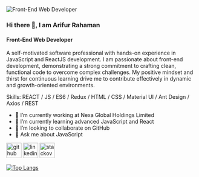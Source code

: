 ![Front-End Web Developer](https://media.licdn.com/dms/image/D5616AQFzD4HkBSzp2g/profile-displaybackgroundimage-shrink_350_1400/0/1690901297332?e=1696464000&v=beta&t=9NzHwuK52ABbyimocWnHwreXH4zGMJgmFqDuJAOELG0)
### Hi there 👋, I am Arifur Rahaman
#### Front-End Web Developer

A self-motivated software professional with hands-on experience in JavaScript and ReactJS development. I am
passionate about front-end development, demonstrating a strong commitment to crafting clean, functional code to overcome
complex challenges. My positive mindset and thirst for continuous learning drive me to contribute effectively in dynamic and
growth-oriented environments.

Skills: REACT / JS / ES6 / Redux / HTML / CSS / Material UI / Ant Design / Axios / REST

- 🔭 I’m currently working at Nexa Global Holdings Limited 
- 🌱 I’m currently learning advanced JavaScript and React 
- 👯 I’m looking to collaborate on GitHub 
- 💬 Ask me about JavaScript 


[<img src='https://cdn.jsdelivr.net/npm/simple-icons@3.0.1/icons/github.svg' alt='github' height='40'>](https://github.com/Arifur-Rahaman)  [<img src='https://cdn.jsdelivr.net/npm/simple-icons@3.0.1/icons/linkedin.svg' alt='linkedin' height='40'>](https://www.linkedin.com/in/arifur-rahaman-ars/)  [<img src='https://cdn.jsdelivr.net/npm/simple-icons@3.0.1/icons/stackoverflow.svg' alt='stackoverflow' height='40'>](https://stackoverflow.com/users/20097686/arifur-rahaman?tab=profile)  

[![Top Langs](https://github-readme-stats.vercel.app/api/top-langs/?username=Arifur-Rahaman)](https://github.com/anuraghazra/github-readme-stats)


